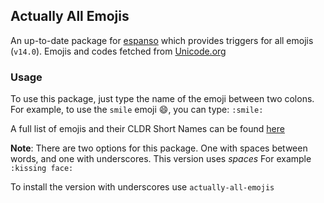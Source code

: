 ## Actually All Emojis

An up-to-date package for [espanso](https://espanso.org/) which provides triggers for all emojis (`v14.0`). Emojis and codes fetched from [Unicode.org](https://unicode.org/emoji/charts/full-emoji-list.html)

### Usage

To use this package, just type the name of the emoji between two colons. For example, to use the `smile` emoji 😄, you can type: `:smile:`

A full list of emojis and their CLDR Short Names can be found [here](https://unicode.org/emoji/charts/full-emoji-list.html)

**Note**: There are two options for this package. One with spaces between words, and one with underscores. This version uses _spaces_
For example `:kissing face:`

To install the version with underscores use `actually-all-emojis`
